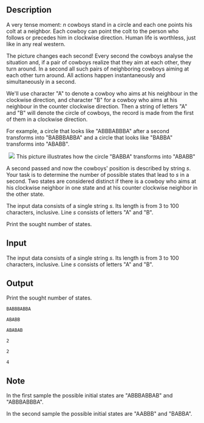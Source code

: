 ## Description

<div><p>A very tense moment: <span class="tex-span"><i>n</i></span> cowboys stand in a circle and each one points his colt at a neighbor. Each cowboy can point the colt to the person who follows or precedes him in clockwise direction. Human life is worthless, just like in any real western.</p><p>The picture changes each second! Every second the cowboys analyse the situation and, if a pair of cowboys realize that they aim at each other, they turn around. In a second all such pairs of neighboring cowboys aiming at each other turn around. All actions happen instantaneously and simultaneously in a second.</p><p>We'll use character "<span class="tex-font-style-tt">A</span>" to denote a cowboy who aims at his neighbour in the clockwise direction, and character "<span class="tex-font-style-tt">B</span>" for a cowboy who aims at his neighbour in the counter clockwise direction. Then a string of letters "<span class="tex-font-style-tt">A</span>" and "<span class="tex-font-style-tt">B</span>" will denote the circle of cowboys, the record is made from the first of them in a clockwise direction.</p><p>For example, a circle that looks like "<span class="tex-font-style-tt">ABBBABBBA</span>" after a second transforms into "<span class="tex-font-style-tt">BABBBABBA</span>" and a circle that looks like "<span class="tex-font-style-tt">BABBA</span>" transforms into "<span class="tex-font-style-tt">ABABB</span>".</p><center> <img class="tex-graphics" src="file://jNlRhsNH.png" style="max-width: 100.0%;max-height: 100.0%;">   <span class="tex-font-size-script"> This picture illustrates how the circle "<span class="tex-font-style-tt">BABBA</span>" transforms into "<span class="tex-font-style-tt">ABABB</span>" </span> </center><p>A second passed and now the cowboys' position is described by string <span class="tex-span"><i>s</i></span>. Your task is to determine the number of possible states that lead to <span class="tex-span"><i>s</i></span> in a second. Two states are considered distinct if there is a cowboy who aims at his clockwise neighbor in one state and at his counter clockwise neighbor in the other state.</p></div><div class="input-specification"><p>The input data consists of a single string <span class="tex-span"><i>s</i></span>. Its length is from 3 to 100 characters, inclusive. Line <span class="tex-span"><i>s</i></span> consists of letters "<span class="tex-font-style-tt">A</span>" and "<span class="tex-font-style-tt">B</span>".</p></div><div class="output-specification"><p>Print the sought number of states.</p></div>

## Input

<p>The input data consists of a single string <span class="tex-span"><i>s</i></span>. Its length is from 3 to 100 characters, inclusive. Line <span class="tex-span"><i>s</i></span> consists of letters "<span class="tex-font-style-tt">A</span>" and "<span class="tex-font-style-tt">B</span>".</p>

## Output

<p>Print the sought number of states.</p>





```input1
BABBBABBA

```




```input2
ABABB

```




```input3
ABABAB

```




```output1
2

```




```output2
2

```




```output3
4

```



## Note

<p>In the first sample the possible initial states are "<span class="tex-font-style-tt">ABBBABBAB</span>" and "<span class="tex-font-style-tt">ABBBABBBA</span>".</p><p>In the second sample the possible initial states are "<span class="tex-font-style-tt">AABBB</span>" and "<span class="tex-font-style-tt">BABBA</span>".</p>
